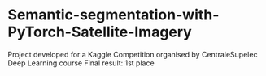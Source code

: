 # Semantic-segmentation-with-PyTorch-Satellite-Imagery
Project developed for a Kaggle Competition organised by CentraleSupelec Deep Learning course
Final result: 1st place
